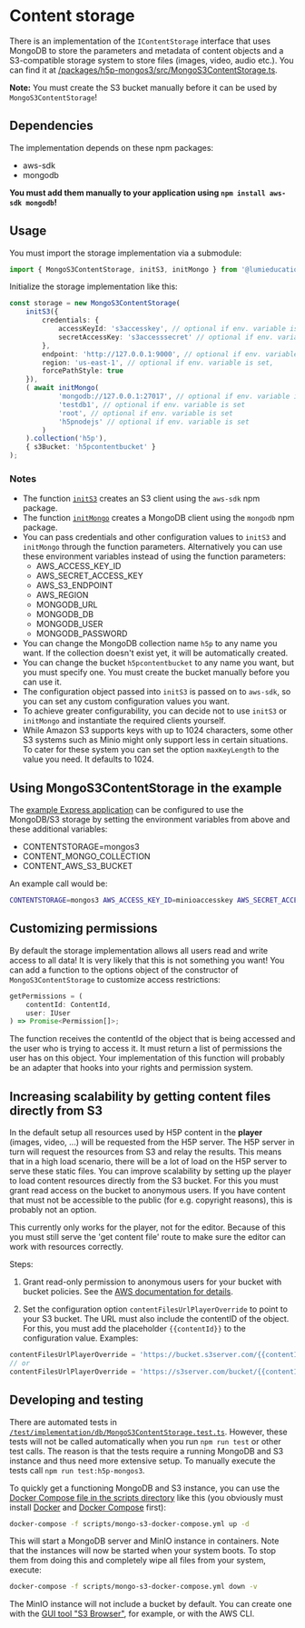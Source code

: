 # Content storage

There is an implementation of the `IContentStorage` interface that uses MongoDB
to store the parameters and metadata of content objects and a S3-compatible
storage system to store files (images, video, audio etc.). You can find it at
[/packages/h5p-mongos3/src/MongoS3ContentStorage.ts](/packages/h5p-mongos3/src/MongoS3ContentStorage.ts).

**Note:** You must create the S3 bucket manually before it can be used by
`MongoS3ContentStorage`!

## Dependencies

The implementation depends on these npm packages:

* aws-sdk
* mongodb

**You must add them manually to your application using `npm install aws-sdk
mongodb`!**

## Usage

You must import the storage implementation via a submodule:

```typescript
import { MongoS3ContentStorage, initS3, initMongo } from '@lumieducation/h5p-mongos3';
```

Initialize the storage implementation like this:

```typescript
const storage = new MongoS3ContentStorage(
    initS3({
        credentials: {
            accessKeyId: 's3accesskey', // optional if env. variable is set
            secretAccessKey: 's3accesssecret' // optional if env. variable is set
        },                    
        endpoint: 'http://127.0.0.1:9000', // optional if env. variable is set
        region: 'us-east-1', // optional if env. variable is set,
        forcePathStyle: true
    }),
    ( await initMongo(
            'mongodb://127.0.0.1:27017', // optional if env. variable is set
            'testdb1', // optional if env. variable is set
            'root', // optional if env. variable is set
            'h5pnodejs' // optional if env. variable is set
        )
    ).collection('h5p'),
    { s3Bucket: 'h5pcontentbucket' }
);
```

### Notes

* The function [`initS3`](/packages/h5p-mongos3/src/initS3.ts) creates an S3 client using the `aws-sdk` npm package.
* The function [`initMongo`](/packages/h5p-mongos3/src/initMongo.ts) creates a MongoDB client using the `mongodb` npm package.
* You can pass credentials and other configuration values to `initS3` and `initMongo` through the function parameters. Alternatively you can use these environment variables instead of using the function parameters:
  * AWS_ACCESS_KEY_ID
  * AWS_SECRET_ACCESS_KEY
  * AWS_S3_ENDPOINT
  * AWS_REGION
  * MONGODB_URL
  * MONGODB_DB
  * MONGODB_USER
  * MONGODB_PASSWORD
* You can change the MongoDB collection name `h5p` to any name you want. If the collection doesn't exist yet, it will be automatically created.
* You can change the bucket `h5pcontentbucket` to any name you want, but you must specify one. You must create the bucket manually before you can use it.
* The configuration object passed into `initS3` is passed on to `aws-sdk`, so you can set any custom configuration values you want.
* To achieve greater configurability, you can decide not to use `initS3` or `initMongo` and instantiate the required clients yourself.
* While Amazon S3 supports keys with up to 1024 characters, some other S3 systems such as Minio might only support less in certain situations. To cater for these system you can set the option `maxKeyLength` to the value you need. It defaults to 1024.

## Using MongoS3ContentStorage in the example

The [example Express application](/packages/h5p-examples/src/express.ts) can be
configured to use the MongoDB/S3 storage by setting the environment variables
from above and these additional variables:

* CONTENTSTORAGE=mongos3
* CONTENT_MONGO_COLLECTION
* CONTENT_AWS_S3_BUCKET

An example call would be:

```bash
CONTENTSTORAGE=mongos3 AWS_ACCESS_KEY_ID=minioaccesskey AWS_SECRET_ACCESS_KEY=miniosecret AWS_S3_ENDPOINT="http://127.0.0.1:9000" MONGODB_URL="mongodb://127.0.0.1:27017" MONGODB_DB=testdb1 MONGODB_USER=root MONGODB_PASSWORD=h5pnodejs CONTENT_AWS_S3_BUCKET=testbucket1 CONTENT_MONGO_COLLECTION=h5p npm start
```

## Customizing permissions

By default the storage implementation allows all users read and write access to
all data! It is very likely that this is not something you want! You can add a
function to the options object of the constructor of `MongoS3ContentStorage` to
customize access restrictions:

```typescript
getPermissions = (
    contentId: ContentId,
    user: IUser
) => Promise<Permission[]>;
```

The function receives the contentId of the object that is being accessed and the
user who is trying to access it. It must return a list of permissions the user
has on this object. Your implementation of this function will probably be an
adapter that hooks into your rights and permission system.

## Increasing scalability by getting content files directly from S3

In the default setup all resources used by H5P content in the **player**
(images, video, ...) will be requested from the H5P server. The H5P server in
turn will request the resources from S3 and relay the results. This means that
in a high load scenario, there will be a lot of load on the H5P server to serve
these static files. You can improve scalability by setting up the player to load
content resources directly from the S3 bucket. For this you must grant read
access on the bucket to anonymous users. If you have content that must not be
accessible to the public (for e.g. copyright reasons), this is probably not an
option.

This currently only works for the player, not for the editor. Because of this
you must still serve the 'get content file' route to make sure the editor can
work with resources correctly.

Steps:

1. Grant read-only permission to anonymous users for your bucket with bucket
   policies. See the [AWS documentation for
   details](https://docs.aws.amazon.com/AmazonS3/latest/dev/example-bucket-policies.html#example-bucket-policies-use-case-2).

2. Set the configuration option `contentFilesUrlPlayerOverride` to point to your
   S3 bucket. The URL must also include the contentID of the object. For this,
   you must add the placeholder `{{contentId}}` to the configuration value.
   Examples:

```typescript
contentFilesUrlPlayerOverride = 'https://bucket.s3server.com/{{contentId}}';
// or
contentFilesUrlPlayerOverride = 'https://s3server.com/bucket/{{contentId}}';
```

## Developing and testing

There are automated tests in
[`/test/implementation/db/MongoS3ContentStorage.test.ts`](/packages/h5p-mongos3/test/MongoS3ContentStorage.test.ts).
However, these tests will not be called automatically when you run `npm run
test` or other test calls. The reason is that the tests require a running
MongoDB and S3 instance and thus need more extensive setup. To manually execute
the tests call `npm run test:h5p-mongos3`.

To quickly get a functioning MongoDB and S3 instance, you can use the [Docker
Compose file in the scripts directory](/scripts/mongo-s3-docker-compose.yml)
like this (you obviously must install
[Docker](https://docs.docker.com/engine/install/) and [Docker
Compose](https://docs.docker.com/compose/install/) first):

```bash
docker-compose -f scripts/mongo-s3-docker-compose.yml up -d
```

This will start a MongoDB server and MinIO instance in containers. Note that the
instances will now be started when your system boots. To stop them from doing
this and completely wipe all files from your system, execute:

```bash
docker-compose -f scripts/mongo-s3-docker-compose.yml down -v
```

The MinIO instance will not include a bucket by default. You can create one with
the [GUI tool "S3 Browser"](https://s3browser.com/), for example, or with the
AWS CLI.
